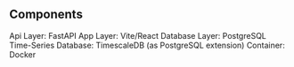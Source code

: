 ## Components

Api Layer: FastAPI
App Layer: Vite/React
Database Layer: PostgreSQL
Time-Series Database: TimescaleDB (as PostgreSQL extension)
Container: Docker
